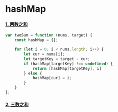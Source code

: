 # hashMap

#### [1. 两数之和](https://leetcode-cn.com/problems/two-sum/)

```javascript
var twoSum = function (nums, target) {
    const hashMap = {};

    for (let i = 0; i < nums.length; i++) {
        let cur = nums[i];
        let targetKey = target - cur;
        if (hashMap[targetKey] !== undefined) {
            return [hashMap[targetKey], i]
        } else {
            hashMap[cur] = i;
        }
    }
};
```

#### [2. 三数之和](https://leetcode-cn.com/problems/3sum/)

